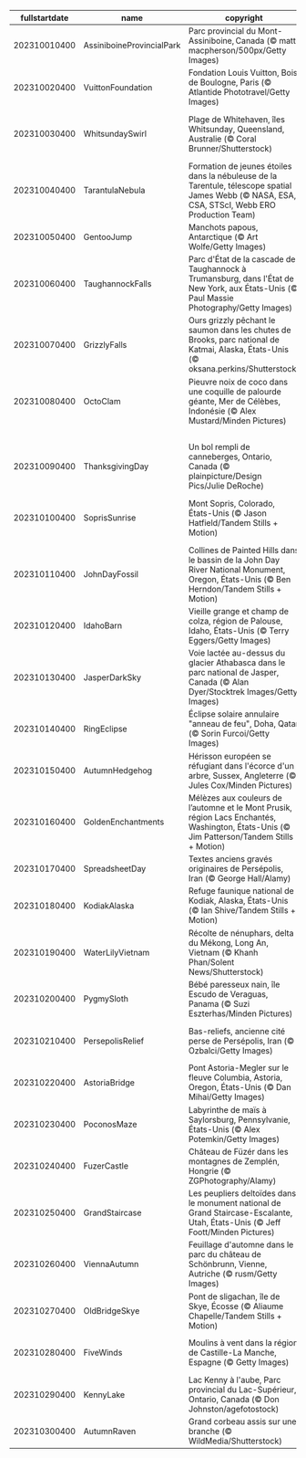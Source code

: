|fullstartdate|name|copyright|title|image|
|--|--|--|--|--|
202310010400|AssiniboineProvincialPark|Parc provincial du Mont-Assiniboine, Canada (© matt macpherson/500px/Getty Images)|L’hiver en scène|![](/fr-CA/2023/10/202310010400AssiniboineProvincialPark.jpg)|
202310020400|VuittonFoundation|Fondation Louis Vuitton, Bois de Boulogne, Paris (© Atlantide Phototravel/Getty Images)|Un centre artistique à la mode|![](/fr-CA/2023/10/202310020400VuittonFoundation.jpg)|
202310030400|WhitsundaySwirl|Plage de Whitehaven, îles Whitsunday, Queensland, Australie (© Coral Brunner/Shutterstock)|Un archipel au cœur de la Grande Barrière de corail|![](/fr-CA/2023/10/202310030400WhitsundaySwirl.jpg)|
202310040400|TarantulaNebula|Formation de jeunes étoiles dans la nébuleuse de la Tarentule, télescope spatial James Webb (© NASA, ESA, CSA, STScI, Webb ERO Production Team)|Une toile d'araignée étoilée|![](/fr-CA/2023/10/202310040400TarantulaNebula.jpg)|
202310050400|GentooJump|Manchots papous, Antarctique (© Art Wolfe/Getty Images)|Merci professeur !|![](/fr-CA/2023/10/202310050400GentooJump.jpg)|
202310060400|TaughannockFalls|Parc d'État de la cascade de Taughannock à Trumansburg, dans l'État de New York, aux États-Unis (© Paul Massie Photography/Getty Images)|Dame Nature dans toute sa splendeur|![](/fr-CA/2023/10/202310060400TaughannockFalls.jpg)|
202310070400|GrizzlyFalls|Ours grizzly pêchant le saumon dans les chutes de Brooks, parc national de Katmai, Alaska, États-Unis (© oksana.perkins/Shutterstock)|Qui sera le nouveau champion poids lourds ?|![](/fr-CA/2023/10/202310070400GrizzlyFalls.jpg)|
202310080400|OctoClam|Pieuvre noix de coco dans une coquille de palourde géante, Mer de Célèbes, Indonésie (© Alex Mustard/Minden Pictures)|Une pieuvre de génie !|![](/fr-CA/2023/10/202310080400OctoClam.jpg)|
||||![](/fr-CA/2023/10/.jpg)|
202310090400|ThanksgivingDay|Un bol rempli de canneberges, Ontario, Canada (© plainpicture/Design Pics/Julie DeRoche)|Que la fête commence!|![](/fr-CA/2023/10/202310090400ThanksgivingDay.jpg)|
202310100400|SoprisSunrise|Mont Sopris, Colorado, États-Unis (© Jason Hatfield/Tandem Stills + Motion)|À la découverte des splendides Rocheuses|![](/fr-CA/2023/10/202310100400SoprisSunrise.jpg)|
202310110400|JohnDayFossil|Collines de Painted Hills dans le bassin de la John Day River National Monument, Oregon, États-Unis (© Ben Herndon/Tandem Stills + Motion)|Des collines aux couleurs magiques|![](/fr-CA/2023/10/202310110400JohnDayFossil.jpg)|
202310120400|IdahoBarn|Vieille grange et champ de colza, région de Palouse, Idaho, États-Unis (© Terry Eggers/Getty Images)|Le bonheur est dans le pré !|![](/fr-CA/2023/10/202310120400IdahoBarn.jpg)|
202310130400|JasperDarkSky|Voie lactée au-dessus du glacier Athabasca dans le parc national de Jasper, Canada (© Alan Dyer/Stocktrek Images/Getty Images)|Faites votre souhait!|![](/fr-CA/2023/10/202310130400JasperDarkSky.jpg)|
202310140400|RingEclipse|Éclipse solaire annulaire "anneau de feu", Doha, Qatar (© Sorin Furcoi/Getty Images)|À la recherche de l’anneau de feu|![](/fr-CA/2023/10/202310140400RingEclipse.jpg)|
202310150400|AutumnHedgehog|Hérisson européen se réfugiant dans l'écorce d'un arbre, Sussex, Angleterre (© Jules Cox/Minden Pictures)|Qui va à la chasse perd sa place !|![](/fr-CA/2023/10/202310150400AutumnHedgehog.jpg)|
202310160400|GoldenEnchantments|Mélèzes aux couleurs de l’automne et le Mont Prusik, région Lacs Enchantés, Washington, États-Unis (© Jim Patterson/Tandem Stills + Motion)|Un véritable enchantement !|![](/fr-CA/2023/10/202310160400GoldenEnchantments.jpg)|
202310170400|SpreadsheetDay|Textes anciens gravés originaires de Persépolis, Iran  (© George Hall/Alamy)|Des écritures venues d’un ancien monde|![](/fr-CA/2023/10/202310170400SpreadsheetDay.jpg)|
202310180400|KodiakAlaska|Refuge faunique national de Kodiak, Alaska, États-Unis (© Ian Shive/Tandem Stills + Motion)|Un parc merveilleux dans le Grand Nord|![](/fr-CA/2023/10/202310180400KodiakAlaska.jpg)|
202310190400|WaterLilyVietnam|Récolte de nénuphars, delta du Mékong, Long An, Vietnam (© Khanh Phan/Solent News/Shutterstock)|Un travail d’équipe au pays du dragon|![](/fr-CA/2023/10/202310190400WaterLilyVietnam.jpg)|
202310200400|PygmySloth|Bébé paresseux nain, île Escudo de Veraguas, Panama (© Suzi Eszterhas/Minden Pictures)|Une petite sieste ?|![](/fr-CA/2023/10/202310200400PygmySloth.jpg)|
202310210400|PersepolisRelief|Bas-reliefs, ancienne cité perse de Persépolis, Iran (© Ozbalci/Getty Images)|Un voyage extraordinaire à travers les âges|![](/fr-CA/2023/10/202310210400PersepolisRelief.jpg)|
202310220400|AstoriaBridge|Pont Astoria-Megler sur le fleuve Columbia, Astoria, Oregon, États-Unis (© Dan Mihai/Getty Images)|Un pont dans tous ses états!|![](/fr-CA/2023/10/202310220400AstoriaBridge.jpg)|
202310230400|PoconosMaze|Labyrinthe de maïs à Saylorsburg, Pennsylvanie, États-Unis (© Alex Potemkin/Getty Images)|Trouverez-vous la sortie de ce casse-tête géant?|![](/fr-CA/2023/10/202310230400PoconosMaze.jpg)|
202310240400|FuzerCastle|Château de Füzér dans les montagnes de Zemplén, Hongrie (© ZGPhotography/Alamy)|Une vue à couper le souffle|![](/fr-CA/2023/10/202310240400FuzerCastle.jpg)|
202310250400|GrandStaircase|Les peupliers deltoïdes dans le monument national de Grand Staircase-Escalante, Utah, États-Unis (© Jeff Foott/Minden Pictures)|Une touche d'or automnal|![](/fr-CA/2023/10/202310250400GrandStaircase.jpg)|
202310260400|ViennaAutumn|Feuillage d'automne dans le parc du château de Schönbrunn, Vienne, Autriche (© rusm/Getty Images)|Un paysage de conte de fées|![](/fr-CA/2023/10/202310260400ViennaAutumn.jpg)|
202310270400|OldBridgeSkye|Pont de sligachan, île de Skye, Écosse (© Aliaume Chapelle/Tandem Stills + Motion)|Et au milieu coule une rivière…|![](/fr-CA/2023/10/202310270400OldBridgeSkye.jpg)|
202310280400|FiveWinds|Moulins à vent dans la région de Castille-La Manche, Espagne (© Getty Images)|Des moulins à vent légendaires et épiques|![](/fr-CA/2023/10/202310280400FiveWinds.jpg)|
202310290400|KennyLake|Lac Kenny à l'aube, Parc provincial du Lac-Supérieur, Ontario, Canada  (© Don Johnston/agefotostock)|Un matin dans la brume|![](/fr-CA/2023/10/202310290400KennyLake.jpg)|
202310300400|AutumnRaven|Grand corbeau assis sur une branche (© WildMedia/Shutterstock)|Jamais plus!|![](/fr-CA/2023/10/202310300400AutumnRaven.jpg)|
